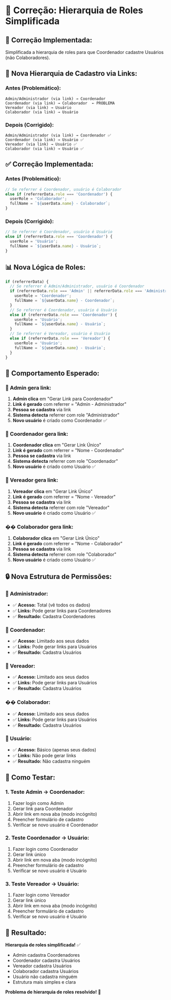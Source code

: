 # 🔧 Correção: Hierarquia de Roles Simplificada

## 🎯 **Correção Implementada:**
Simplificada a hierarquia de roles para que Coordenador cadastre Usuários (não Colaboradores).

## 🔄 **Nova Hierarquia de Cadastro via Links:**

### **Antes (Problemático):**
```
Admin/Administrador (via link) → Coordenador
Coordenador (via link) → Colaborador  ← PROBLEMA
Vereador (via link) → Usuário
Colaborador (via link) → Usuário
```

### **Depois (Corrigido):**
```
Admin/Administrador (via link) → Coordenador ✅
Coordenador (via link) → Usuário ✅
Vereador (via link) → Usuário ✅
Colaborador (via link) → Usuário ✅
```

## ✅ **Correção Implementada:**

### **Antes (Problemático):**
```typescript
// Se referrer é Coordenador, usuário é Colaborador
else if (referrerData.role === 'Coordenador') {
  userRole = 'Colaborador';
  fullName = `${userData.name} - Colaborador`;
}
```

### **Depois (Corrigido):**
```typescript
// Se referrer é Coordenador, usuário é Usuário
else if (referrerData.role === 'Coordenador') {
  userRole = 'Usuário';
  fullName = `${userData.name} - Usuário`;
}
```

## 📊 **Nova Lógica de Roles:**

```typescript
if (referrerData) {
  // Se referrer é Admin/Administrador, usuário é Coordenador
  if (referrerData.role === 'Admin' || referrerData.role === 'Administrador') {
    userRole = 'Coordenador';
    fullName = `${userData.name} - Coordenador`;
  }
  // Se referrer é Coordenador, usuário é Usuário
  else if (referrerData.role === 'Coordenador') {
    userRole = 'Usuário';
    fullName = `${userData.name} - Usuário`;
  }
  // Se referrer é Vereador, usuário é Usuário
  else if (referrerData.role === 'Vereador') {
    userRole = 'Usuário';
    fullName = `${userData.name} - Usuário`;
  }
}
```

## 🎯 **Comportamento Esperado:**

### **👑 Admin gera link:**
1. **Admin clica** em "Gerar Link para Coordenador"
2. **Link é gerado** com referrer = "Admin - Administrador"
3. **Pessoa se cadastra** via link
4. **Sistema detecta** referrer com role "Administrador"
5. **Novo usuário** é criado como Coordenador ✅

### **👥 Coordenador gera link:**
1. **Coordenador clica** em "Gerar Link Único"
2. **Link é gerado** com referrer = "Nome - Coordenador"
3. **Pessoa se cadastra** via link
4. **Sistema detecta** referrer com role "Coordenador"
5. **Novo usuário** é criado como Usuário ✅

### **👤 Vereador gera link:**
1. **Vereador clica** em "Gerar Link Único"
2. **Link é gerado** com referrer = "Nome - Vereador"
3. **Pessoa se cadastra** via link
4. **Sistema detecta** referrer com role "Vereador"
5. **Novo usuário** é criado como Usuário ✅

### **�� Colaborador gera link:**
1. **Colaborador clica** em "Gerar Link Único"
2. **Link é gerado** com referrer = "Nome - Colaborador"
3. **Pessoa se cadastra** via link
4. **Sistema detecta** referrer com role "Colaborador"
5. **Novo usuário** é criado como Usuário ✅

## 🔒 **Nova Estrutura de Permissões:**

### **👑 Administrador:**
- ✅ **Acesso:** Total (vê todos os dados)
- ✅ **Links:** Pode gerar links para Coordenadores
- ✅ **Resultado:** Cadastra Coordenadores

### **👥 Coordenador:**
- ✅ **Acesso:** Limitado aos seus dados
- ✅ **Links:** Pode gerar links para Usuários
- ✅ **Resultado:** Cadastra Usuários

### **👤 Vereador:**
- ✅ **Acesso:** Limitado aos seus dados
- ✅ **Links:** Pode gerar links para Usuários
- ✅ **Resultado:** Cadastra Usuários

### **�� Colaborador:**
- ✅ **Acesso:** Limitado aos seus dados
- ✅ **Links:** Pode gerar links para Usuários
- ✅ **Resultado:** Cadastra Usuários

### **👤 Usuário:**
- ✅ **Acesso:** Básico (apenas seus dados)
- ✅ **Links:** Não pode gerar links
- ✅ **Resultado:** Não cadastra ninguém

## 🧪 **Como Testar:**

### **1. Teste Admin → Coordenador:**
1. Fazer login como Admin
2. Gerar link para Coordenador
3. Abrir link em nova aba (modo incógnito)
4. Preencher formulário de cadastro
5. Verificar se novo usuário é Coordenador

### **2. Teste Coordenador → Usuário:**
1. Fazer login como Coordenador
2. Gerar link único
3. Abrir link em nova aba (modo incógnito)
4. Preencher formulário de cadastro
5. Verificar se novo usuário é Usuário

### **3. Teste Vereador → Usuário:**
1. Fazer login como Vereador
2. Gerar link único
3. Abrir link em nova aba (modo incógnito)
4. Preencher formulário de cadastro
5. Verificar se novo usuário é Usuário

## 🎯 **Resultado:**

**Hierarquia de roles simplificada!** ✅

- Admin cadastra Coordenadores
- Coordenador cadastra Usuários
- Vereador cadastra Usuários
- Colaborador cadastra Usuários
- Usuário não cadastra ninguém
- Estrutura mais simples e clara

**Problema de hierarquia de roles resolvido!** 🎯
